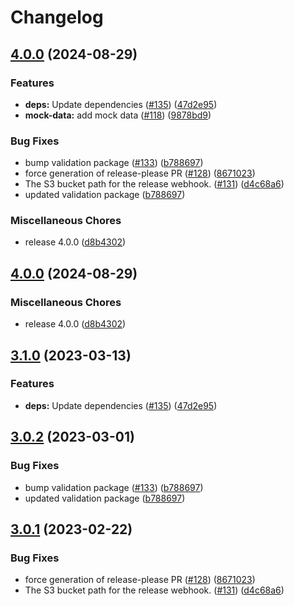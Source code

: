 # Changelog


## [4.0.0](https://github.com/dvsa/rsp-documents-service/compare/v4.0.0...v4.0.0) (2024-08-29)


### Features

* **deps:** Update dependencies ([#135](https://github.com/dvsa/rsp-documents-service/issues/135)) ([47d2e95](https://github.com/dvsa/rsp-documents-service/commit/47d2e957b95dc4ecf30ec334c1a7fd2b4f89ff0d))
* **mock-data:** add mock data ([#118](https://github.com/dvsa/rsp-documents-service/issues/118)) ([9878bd9](https://github.com/dvsa/rsp-documents-service/commit/9878bd91aafef2c442aeb80b8944e45a773170ff))


### Bug Fixes

* bump validation package ([#133](https://github.com/dvsa/rsp-documents-service/issues/133)) ([b788697](https://github.com/dvsa/rsp-documents-service/commit/b788697d47cfc045a08ab3d79d762060292f85e4))
* force generation of release-please PR ([#128](https://github.com/dvsa/rsp-documents-service/issues/128)) ([8671023](https://github.com/dvsa/rsp-documents-service/commit/867102332a63ee1f7cd2e47efb6ca1d26c4e7027))
* The S3 bucket path for the release webhook.  ([#131](https://github.com/dvsa/rsp-documents-service/issues/131)) ([d4c68a6](https://github.com/dvsa/rsp-documents-service/commit/d4c68a69c7457b6e0c30c5aee8c43c080ff68482))
* updated validation package ([b788697](https://github.com/dvsa/rsp-documents-service/commit/b788697d47cfc045a08ab3d79d762060292f85e4))


### Miscellaneous Chores

* release 4.0.0 ([d8b4302](https://github.com/dvsa/rsp-documents-service/commit/d8b43026f512eb8e85b09ece283af55239f75a56))

## [4.0.0](https://github.com/dvsa/rsp-documents-service/compare/v3.1.0...v4.0.0) (2024-08-29)



### Miscellaneous Chores

* release 4.0.0 ([d8b4302](https://github.com/dvsa/rsp-documents-service/commit/d8b43026f512eb8e85b09ece283af55239f75a56))

## [3.1.0](https://github.com/dvsa/rsp-documents-service/compare/v3.0.2...v3.1.0) (2023-03-13)


### Features

* **deps:** Update dependencies ([#135](https://github.com/dvsa/rsp-documents-service/issues/135)) ([47d2e95](https://github.com/dvsa/rsp-documents-service/commit/47d2e957b95dc4ecf30ec334c1a7fd2b4f89ff0d))

## [3.0.2](https://github.com/dvsa/rsp-documents-service/compare/v3.0.1...v3.0.2) (2023-03-01)


### Bug Fixes

* bump validation package ([#133](https://github.com/dvsa/rsp-documents-service/issues/133)) ([b788697](https://github.com/dvsa/rsp-documents-service/commit/b788697d47cfc045a08ab3d79d762060292f85e4))
* updated validation package ([b788697](https://github.com/dvsa/rsp-documents-service/commit/b788697d47cfc045a08ab3d79d762060292f85e4))

## [3.0.1](https://github.com/dvsa/rsp-documents-service/compare/v3.0.0...v3.0.1) (2023-02-22)


### Bug Fixes

* force generation of release-please PR ([#128](https://github.com/dvsa/rsp-documents-service/issues/128)) ([8671023](https://github.com/dvsa/rsp-documents-service/commit/867102332a63ee1f7cd2e47efb6ca1d26c4e7027))
* The S3 bucket path for the release webhook.  ([#131](https://github.com/dvsa/rsp-documents-service/issues/131)) ([d4c68a6](https://github.com/dvsa/rsp-documents-service/commit/d4c68a69c7457b6e0c30c5aee8c43c080ff68482))
